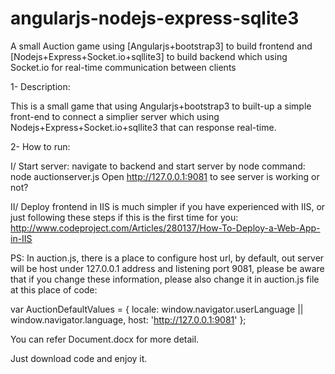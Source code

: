 # angularjs-nodejs-express-sqlite3
A small Auction game using [Angularjs+bootstrap3] to build frontend and [Nodejs+Express+Socket.io+sqllite3] to build backend which using Socket.io for real-time communication between clients

1- Description:

This is a small game that using Angularjs+bootstrap3 to built-up a simple front-end to connect a simplier server which using 
Nodejs+Express+Socket.io+sqllite3 that can response real-time.  

2- How to run:

I/ Start server: navigate to backend and start server by node command:
node auctionserver.js
Open http://127.0.0.1:9081 to see server is working or not?

II/ Deploy frontend in IIS is much simpler if you have experienced with IIS, or just following these steps if this is the first 
time for you:
http://www.codeproject.com/Articles/280137/How-To-Deploy-a-Web-App-in-IIS

PS:
In auction.js, there is a place to configure host url, by default, out server will be host under 127.0.0.1 address and listening port 9081,
please be aware that if you change these information, please also change it in auction.js file at this place of code:

var AuctionDefaultValues = 
{
	locale: window.navigator.userLanguage || window.navigator.language,	
	host: 'http://127.0.0.1:9081'
};

You can refer Document.docx for more detail.

Just download code and enjoy it.





